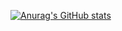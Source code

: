[![Anurag's GitHub stats](https://github-readme-stats.vercel.app/api?username=AlineAl&show_icons=true&theme=tokyonight)](https://github.com/anuraghazra/github-readme-stats)
